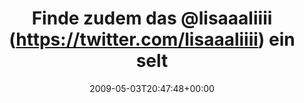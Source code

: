 ---
retweeted: false
source: <a href="http://twitter.com" rel="nofollow">Twitter Web Client</a>
entities:
  hashtags: []
  symbols: []
  user_mentions:
  - name: lisa kreuzer
    screen_name: lisaaaliiii
    indices:
    - '16'
    - '28'
    id_str: '21089160'
    id: '21089160'
  urls: []
display_text_range:
- '0'
- '62'
favorite_count: '0'
id_str: '1689635568'
truncated: false
retweet_count: '0'
id: '1689635568'
created_at: Sun May 03 20:47:48 +0000 2009
favorited: false
full_text: Finde zudem das [@lisaaaliiii](https://twitter.com/lisaaaliiii) ein seltsames
  Twitter-Profil ist.
lang: de
tags:
- pesos/twitter
date: '2009-05-03T20:47:48+00:00'
src: https://twitter.com/bascht/status/1689635568
original_url: https://twitter.com/bascht/status/1689635568
type: twitter_tweet
text: Finde zudem das [@lisaaaliiii](https://twitter.com/lisaaaliiii) ein seltsames
  Twitter-Profil ist.
title: Finde zudem das @lisaaaliiii (https://twitter.com/lisaaaliiii) ein selt

---